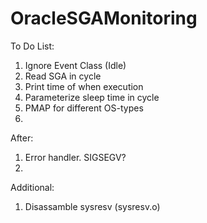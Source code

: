# OracleSGAMonitoring

To Do List:
  1. Ignore Event Class (Idle)
  2. Read SGA in cycle
  3. Print time of when execution
  4. Parameterize sleep time in cycle
  5. PMAP for different OS-types
  6. 



After:
  1. Error handler. SIGSEGV?
  2. 


Additional:
  1. Disassamble sysresv (sysresv.o)
